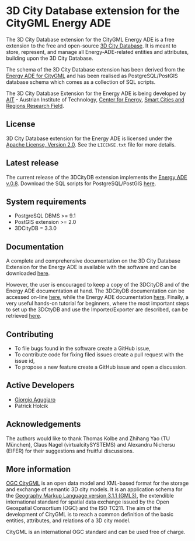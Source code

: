 3D City Database extension for the CityGML Energy ADE
================

The 3D City Database extension for the CityGML Energy ADE is a free extension to the free and open-source [3D City Database](http://www.3dcitydb.org). It is meant to store, represent, and manage all Energy-ADE-related entities and attributes, building upon the 3D City Database.

The schema of the 3D City Database extension has been derived from the [Energy ADE for CityGML](http://en.wiki.energy.sig3d.org/index.php/Main_Page) and has been realised as PostgreSQL/PostGIS database schema which comes as a collection of SQL scripts.

The 3D City Database Extension for the Energy ADE is being developed by [AIT](https://www.ait.ac.at/en/) - Austrian Institute of Technology, [Center for Energy](https://www.ait.ac.at/en/about-the-ait/center/center-for-energy), [Smart Cities and Regions Research Field](https://www.ait.ac.at/en/research-fields/smart-cities-and-regions).

License
-------
3D City Database extension for the Energy ADE is licensed under the [Apache License, Version 2.0](http://www.apache.org/licenses/LICENSE-2.0). See the `LICENSE.txt` file for more details.

Latest release
--------------
The current release of the 3DCityDB extension implements the [Energy ADE v.0.8](https://github.com/cstb/citygml-energy/tree/v0.8). 
Download the SQL scripts for PostgreSQL/PostGIS [here](https://github.com/gioagu/3dcitydb_ade/tree/master/02_energy_ade/postgresql).

System requirements
-------------------
* PostgreSQL DBMS >= 9.1 
* PostGIS extension >= 2.0
* 3DCityDB = 3.3.0

Documentation
-------------
A complete and comprehensive documentation on the 3D City Database Extension for the Energy ADE is available with the software and can be downloaded [here](https://github.com/gioagu/3dcitydb_ade/tree/master/02_energy_ade/manual).

However, the user is encouraged to keep a copy of the 3DCityDB and of the Energy ADE documentation at hand. The 3DCityDB documentation can be accessed on-line [here](https://github.com/3dcitydb/3dcitydb/tree/master/Documentation), while the Energy ADE documentation [here](https://github.com/cstb/citygml-energy/tree/v0.8/doc/guidelines).
Finally, a very useful hands-on tutorial for beginners, where the most important steps to set up the 3DCtyDB and use the Importer/Exporter are described, can be retrieved [here](https://github.com/3dcitydb/tutorials).

Contributing
------------
* To file bugs found in the software create a GitHub issue,
* To contribute code for fixing filed issues create a pull request with the issue id,
* To propose a new feature create a GitHub issue and open a discussion.

Active Developers
--------------------
* [Giorgio Agugiaro](mailto:giorgio.agugiaro@ait.ac.at)
* Patrick Holcik

Acknowledgements  
-----------------------------------
The authors would like to thank Thomas Kolbe and Zhihang Yao (TU München), Claus Nagel (virtualcitySYSTEMS) and Alexandru Nichersu (EIFER) for their suggestions and fruitful discussions.

More information
----------------
[OGC CityGML](http://www.opengeospatial.org/standards/citygml) is an open data model and XML-based format for the storage and exchange of semantic 3D city models. It is an application schema for the [Geography Markup Language version 3.1.1 (GML3)](http://www.opengeospatial.org/standards/gml), the extendible international standard for spatial data exchange issued by the Open Geospatial Consortium (OGC) and the ISO TC211. The aim of the development of CityGML is to reach a common definition of the basic entities, attributes, and relations of a 3D city model.

CityGML is an international OGC standard and can be used free of charge.
